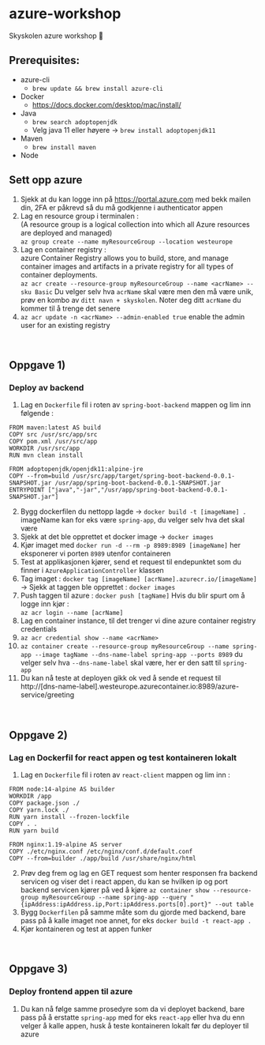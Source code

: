 # azure-workshop
Skyskolen azure workshop 🚀

## Prerequisites:

-   azure-cli
    -   ```brew update && brew install azure-cli```
-   Docker
    -   https://docs.docker.com/desktop/mac/install/
-   Java
    -    ```brew search adoptopenjdk```
    -    Velg java 11 eller høyere -> ```brew install adoptopenjdk11```
-   Maven
    -   ```brew install maven```  
-   Node

## Sett opp azure

1.   Sjekk at du kan logge inn på https://portal.azure.com med bekk mailen din, 2FA er påkrevd så du må godkjenne i authenticator appen
2.   Lag en resource group i terminalen : <br/>(A resource group is a logical collection into which all Azure resources are deployed and managed)<br/>```az group create --name myResourceGroup --location westeurope```
3.   Lag en container registry : <br/> azure Container Registry allows you to build, store, and manage container images and artifacts in a private registry for all types of container deployments. <br/>```az acr create --resource-group myResourceGroup --name <acrName> --sku Basic``` Du velger selv hva `acrName` skal være men den må være unik, prøv en kombo av `ditt navn + skyskolen`. Noter deg ditt `acrName` du kommer til å trenge det senere
4.   ```az acr update -n <acrName> --admin-enabled true``` enable the admin user for an existing registry
<br />

## Oppgave 1) <br/>
### Deploy av backend
1. Lag en `Dockerfile` fil i roten av `spring-boot-backend` mappen og lim inn følgende : <br/> 
```
FROM maven:latest AS build  
COPY src /usr/src/app/src  
COPY pom.xml /usr/src/app
WORKDIR /usr/src/app  
RUN mvn clean install

FROM adoptopenjdk/openjdk11:alpine-jre
COPY --from=build /usr/src/app/target/spring-boot-backend-0.0.1-SNAPSHOT.jar /usr/app/spring-boot-backend-0.0.1-SNAPSHOT.jar 
ENTRYPOINT ["java","-jar","/usr/app/spring-boot-backend-0.0.1-SNAPSHOT.jar"]
```
2. Bygg dockerfilen du nettopp lagde -> ```docker build -t [imageName] .``` imageName kan for eks være `spring-app`, du velger selv hva det skal være
3. Sjekk at det ble opprettet et docker image -> ```docker images```
4. Kjør imaget med ```docker run -d --rm -p 8989:8989 [imageName]``` her eksponerer vi porten `8989` utenfor containeren
5. Test at applikasjonen kjører, send et request til endepunktet som du finner i `AzureApplicationController` klassen
6. Tag imaget : ```docker tag [imageName] [acrName].azurecr.io/[imageName]``` -> Sjekk at taggen ble opprettet : ```docker images```
7. Push taggen til azure : ```docker push [tagName]``` Hvis du blir spurt om å logge inn kjør : <br/>```az acr login --name [acrName]```
8. Lag en container instance, til det trenger vi dine azure container registry credentials
9. ```az acr credential show --name <acrName>```
10. ```az container create --resource-group myResourceGroup --name spring-app --image tagName --dns-name-label spring-app --ports 8989``` du velger selv hva ```--dns-name-label``` skal være, her er den satt til `spring-app`
11. Du kan nå teste at deployen gikk ok ved å sende et request til http://[dns-name-label].westeurope.azurecontainer.io:8989/azure-service/greeting
<br />

## Oppgave 2) <br/> 
### Lag en Dockerfil for react appen og test kontaineren lokalt
1. Lag en `Dockerfile` fil i roten av `react-client` mappen og lim inn : <br/> 

```
FROM node:14-alpine AS builder
WORKDIR /app
COPY package.json ./
COPY yarn.lock ./
RUN yarn install --frozen-lockfile
COPY . .
RUN yarn build

FROM nginx:1.19-alpine AS server
COPY ./etc/nginx.conf /etc/nginx/conf.d/default.conf
COPY --from=builder ./app/build /usr/share/nginx/html
```
2. Prøv deg frem og lag en GET request som henter responsen fra backend servicen og viser det i react appen, du kan se hvilken ip og port backend servicen kjører på ved å kjøre ```az container show --resource-group myResourceGroup --name spring-app --query "{ipAddress:ipAddress.ip,Port:ipAddress.ports[0].port}" --out table```
3. Bygg `Dockerfilen` på samme måte som du gjorde med backend, bare pass på å kalle imaget noe annet, for eks ```docker build -t react-app .```
4. Kjør kontaineren og test at appen funker
<br/>

## Oppgave 3) <br/>
### Deploy frontend appen til azure

1.  Du kan nå følge samme prosedyre som da vi deployet backend, bare pass på å erstatte `spring-app` med for eks `react-app` eller hva du enn velger å kalle appen, husk å teste kontaineren lokalt før du deployer til azure

